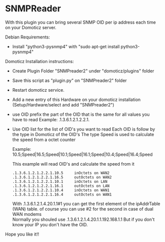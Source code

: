 # SNMPReader
With this plugin you can bring several SNMP OID per ip address each time on your Domoticz server.

Debian Requirements:
 - Install "python3-pysnmp4" with "sudo apt-get install python3-pysnmp4"

Domoticz Installation instructions:
 - Create Plugin Folder "SNMPreader2" under "domoticz/plugins" folder
 - Save this script as "plugin.py" on "SNMPreader2" folder
 - Restart domoticz service.
 - Add a new entry of this Hardware on your domoticz installation (Setup/Hardware/select and add "SNMPreader2")

 - use OID prefix the part of the OID that is the same for all values you have to read
   Example: .1.3.6.1.2.1.2.2.1.
 - Use OID list for the list of OID's you want to read
   Each OID is follow by the type in Domoticz of the OID's
   The type Speed is used to calculate the speed from a octet counter
   
   Example: 10.5;Speed|16.5;Speed|10.1;Speed|16.1;Speed|10.4;Speed|16.4;Speed
   
   This example will read OID's and calculate the speed from it
   
       .1.3.6.1.2.1.2.2.1.10.5     inOctets on WAN2   
       .1.3.6.1.2.1.2.2.1.16.5     outOctets on WAN2       
       .1.3.6.1.2.1.2.2.1.10.1     inOctets on LAN 
       .1.3.6.1.2.1.2.2.1.16.1     outOctets on LAN 
       .1.3.6.1.2.1.2.2.1.10.4     inOctets on WAN1        
       .1.3.6.1.2.1.2.2.1.16.4     outOctets on WAN1
       
    With .1.3.6.1.2.1.4.20.1.1#1 you can get the first element of the ipAddrTable (WAN) table. of course you can use #2 for the second in case of dual WAN modems  
    Normally you shouled use .1.3.6.1.2.1.4.20.1.1.192.168.1.1
    But if you don't know your IP you don't have the OID.
    
Hope you like it!!
